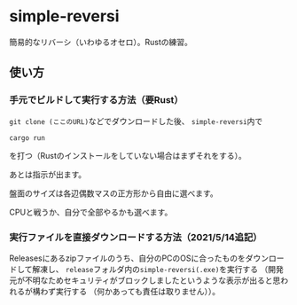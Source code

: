 # simple-reversi
簡易的なリバーシ（いわゆるオセロ）。Rustの練習。

## 使い方
### 手元でビルドして実行する方法（要Rust）
```git clone (ここのURL)```などでダウンロードした後、
```simple-reversi```内で
```
cargo run
```
を打つ（Rustのインストールをしていない場合はまずそれをする）。

あとは指示が出ます。

盤面のサイズは各辺偶数マスの正方形から自由に選べます。

CPUと戦うか、自分で全部やるかも選べます。

### 実行ファイルを直接ダウンロードする方法（2021/5/14追記）
Releasesにあるzipファイルのうち、自分のPCのOSに合ったものをダウンロードして解凍し、
```release```フォルダ内の```simple-reversi(.exe)```を実行する
（開発元が不明なためセキュリティがブロックしましたというような表示が出ると思われるが構わず実行する
（何かあっても責任は取りません））。